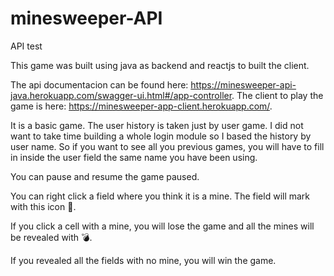 # minesweeper-API
API test

This game was built using java as backend and reactjs to built the client.

The api documentacion can be found here: https://minesweeper-api-java.herokuapp.com/swagger-ui.html#/app-controller.
The client to play the game is here: https://minesweeper-app-client.herokuapp.com/.

It is a basic game. The user history is taken just by user game. I did not want to take time building a whole login module so I based the history by user name. So if you want to see all you previous games, you will have to fill in inside the user field the same name you have been using.

You can pause and resume the game paused.

You can right click a field where you think it is a mine. The field will mark with this icon 🚩.

If you click a cell with a mine, you will lose the game and all the mines will be revealed with 💣.

If you revealed all the fields with no mine, you will win the game.
